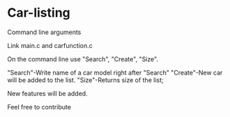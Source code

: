 # Car-listing

Command line arguments

Link main.c and carfunction.c

On the command line use "Search", "Create", "Size".

"Search"-Write name of a car model right after "Search"
"Create"-New car will be added to the list.
"Size"-Returns size of the list;


New features will be added. 

Feel free to contribute

